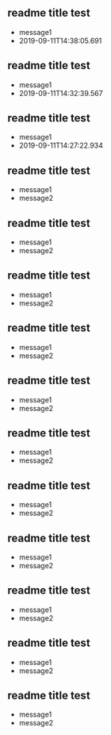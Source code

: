 ## readme title test

* message1
* 2019-09-11T14:38:05.691

## readme title test

* message1
* 2019-09-11T14:32:39.567

## readme title test

* message1
* 2019-09-11T14:27:22.934

## readme title test

* message1
* message2

## readme title test

* message1
* message2

## readme title test

* message1
* message2

## readme title test

* message1
* message2

## readme title test

* message1
* message2

## readme title test

* message1
* message2

## readme title test

* message1
* message2

## readme title test

* message1
* message2

## readme title test

* message1
* message2

## readme title test

* message1
* message2

## readme title test

* message1
* message2

